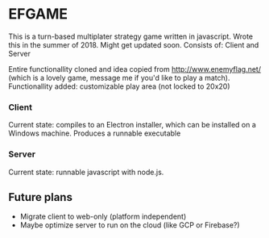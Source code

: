 # EFGAME
This is a turn-based multiplater strategy game written in javascript.
Wrote this in the summer of 2018.
Might get updated soon.
Consists of: Client and Server

Entire functionallity cloned and idea copied from http://www.enemyflag.net/ (which is a lovely game, message me if you'd like to play a match).
Functionallity added: customizable play area (not locked to 20x20)

### Client
Current state: compiles to an Electron installer, which can be installed on a Windows machine.
Produces a runnable executable

### Server
Current state: runnable javascript with node.js.

## Future plans
* Migrate client to web-only (platform independent)
* Maybe optimize server to run on the cloud (like GCP or Firebase?)

